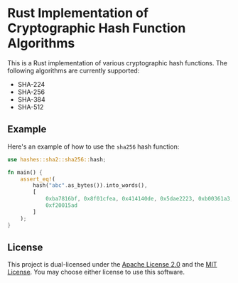 # Rust Implementation of Cryptographic Hash Function Algorithms

This is a Rust implementation of various cryptographic hash functions. The following algorithms are currently supported:

* SHA-224
* SHA-256
* SHA-384
* SHA-512

## Example

Here's an example of how to use the `sha256` hash function:

```rust
use hashes::sha2::sha256::hash;

fn main() {
    assert_eq!(
        hash("abc".as_bytes()).into_words(),
        [
            0xba7816bf, 0x8f01cfea, 0x414140de, 0x5dae2223, 0xb00361a3, 0x96177a9c, 0xb410ff61,
            0xf20015ad
        ]
    );
}
```

## License

This project is dual-licensed under the <a href="LICENSE-APACHE">Apache License 2.0</a> and the <a href="LICENSE-MIT">MIT License</a>.
You may choose either license to use this software.
